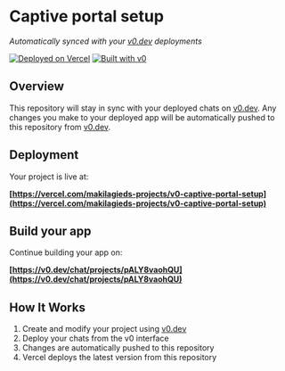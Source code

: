 # Captive portal setup

*Automatically synced with your [v0.dev](https://v0.dev) deployments*

[![Deployed on Vercel](https://img.shields.io/badge/Deployed%20on-Vercel-black?style=for-the-badge&logo=vercel)](https://vercel.com/makilagieds-projects/v0-captive-portal-setup)
[![Built with v0](https://img.shields.io/badge/Built%20with-v0.dev-black?style=for-the-badge)](https://v0.dev/chat/projects/pALY8vaohQU)

## Overview

This repository will stay in sync with your deployed chats on [v0.dev](https://v0.dev).
Any changes you make to your deployed app will be automatically pushed to this repository from [v0.dev](https://v0.dev).

## Deployment

Your project is live at:

**[https://vercel.com/makilagieds-projects/v0-captive-portal-setup](https://vercel.com/makilagieds-projects/v0-captive-portal-setup)**

## Build your app

Continue building your app on:

**[https://v0.dev/chat/projects/pALY8vaohQU](https://v0.dev/chat/projects/pALY8vaohQU)**

## How It Works

1. Create and modify your project using [v0.dev](https://v0.dev)
2. Deploy your chats from the v0 interface
3. Changes are automatically pushed to this repository
4. Vercel deploys the latest version from this repository
